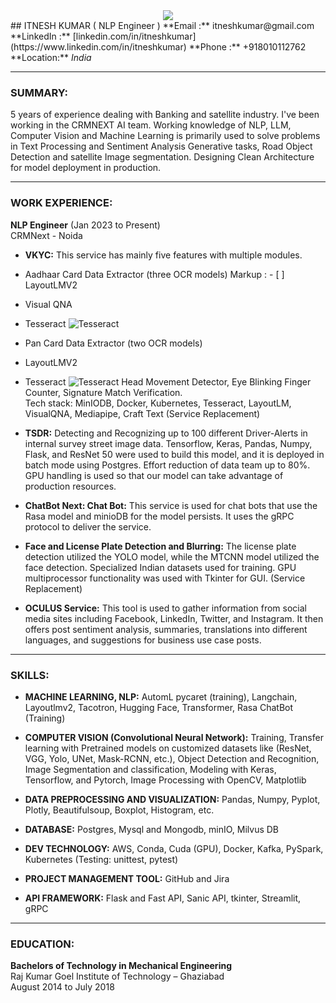 <div align="center">
    <img src="/image.png">
</div>
## ITNESH KUMAR ( NLP Engineer )
**Email :** itneshkumar@gmail.com
**LinkedIn :** [linkedin.com/in/itneshkumar](https://www.linkedin.com/in/itneshkumar)
**Phone :** +918010112762
**Location:** <em>India</em>

---

### SUMMARY:
5 years of experience dealing with Banking and satellite industry. I've been working in the CRMNEXT AI team. Working knowledge of NLP, LLM, Computer Vision and Machine Learning is primarily used to solve problems in Text Processing and Sentiment Analysis Generative tasks, Road Object Detection and satellite Image segmentation. Designing Clean Architecture for model deployment in production.

---

### WORK EXPERIENCE:

**NLP Engineer** (Jan 2023 to Present)  
CRMNext - Noida

- **VKYC:** This service has mainly five features with multiple modules.
- Aadhaar Card Data Extractor (three OCR models)
 Markup : - [ ] LayoutLMV2
-  Visual QNA
-  Tesseract
  ![Tesseract](https://cdn-images-1.medium.com/max/600/0*M9SOogdePzS6yuU4.png)

- Pan Card Data Extractor (two OCR models)
- LayoutLMV2
- Tesseract
  ![Tesseract](https://cdn-images-1.medium.com/max/600/0*M9SOogdePzS6yuU4.png)
 Head Movement Detector, Eye Blinking Finger Counter, Signature Match Verification.  
Tech stack: MinIODB, Docker, Kubernetes, Tesseract, LayoutLM, VisualQNA, Mediapipe, Craft Text (Service Replacement)

- **TSDR:** Detecting and Recognizing up to 100 different Driver-Alerts in internal survey street image data. Tensorflow, Keras, Pandas, Numpy, Flask, and ResNet 50 were used to build this model, and it is deployed in batch mode using Postgres. Effort reduction of data team up to 80%. GPU handling is used so that our model can take advantage of production resources.

- **ChatBot Next: Chat Bot:** This service is used for chat bots that use the Rasa model and minioDB for the model persists. It uses the gRPC protocol to deliver the service.

- **Face and License Plate Detection and Blurring:** The license plate detection utilized the YOLO model, while the MTCNN model utilized the face detection. Specialized Indian datasets used for training. GPU multiprocessor functionality was used with Tkinter for GUI. (Service Replacement)

- **OCULUS Service:** This tool is used to gather information from social media sites including Facebook, LinkedIn, Twitter, and Instagram. It then offers post sentiment analysis, summaries, translations into different languages, and suggestions for business use case posts.

---

### SKILLS:

- **MACHINE LEARNING, NLP:** AutomL pycaret (training), Langchain, Layoutlmv2, Tacotron, Hugging Face, Transformer, Rasa ChatBot (Training)

- **COMPUTER VISION (Convolutional Neural Network):** Training, Transfer learning with Pretrained models on customized datasets like (ResNet, VGG, Yolo, UNet, Mask-RCNN, etc.), Object Detection and Recognition, Image Segmentation and classification, Modeling with Keras, Tensorflow, and Pytorch, Image Processing with OpenCV, Matplotlib

- **DATA PREPROCESSING AND VISUALIZATION:** Pandas, Numpy, Pyplot, Plotly, Beautifulsoup, Boxplot, Histogram, etc.

- **DATABASE:** Postgres, Mysql and Mongodb, minIO, Milvus DB

- **DEV TECHNOLOGY:** AWS, Conda, Cuda (GPU), Docker, Kafka, PySpark, Kubernetes (Testing: unittest, pytest)

- **PROJECT MANAGEMENT TOOL:** GitHub and Jira

- **API FRAMEWORK:** Flask and Fast API, Sanic API, tkinter, Streamlit, gRPC

---

### EDUCATION:

**Bachelors of Technology in Mechanical Engineering**  
Raj Kumar Goel Institute of Technology – Ghaziabad  
August 2014 to July 2018
